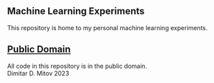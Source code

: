Machine Learning Experiments
--------------------------------------------------------------------------------
  
This repository is home to my personal machine learning experiments.  

## [Public Domain](./UNLICENSE)
All code in this repository is in the public domain.  
Dimitar D. Mitov 2023  
